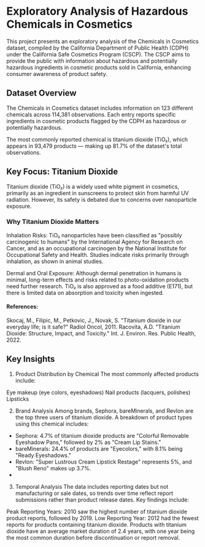 # Exploratory Analysis of Hazardous Chemicals in Cosmetics
This project presents an exploratory analysis of the Chemicals in Cosmetics dataset, compiled by the California Department of Public Health (CDPH) under the California Safe Cosmetics Program (CSCP). The CSCP aims to provide the public with information about hazardous and potentially hazardous ingredients in cosmetic products sold in California, enhancing consumer awareness of product safety.
## Dataset Overview
The Chemicals in Cosmetics dataset includes information on 123 different chemicals across 114,381 observations. Each entry reports specific ingredients in cosmetic products flagged by the CDPH as hazardous or potentially hazardous.

The most commonly reported chemical is titanium dioxide (TiO₂), which appears in 93,479 products — making up 81.7% of the dataset's total observations.

## Key Focus: Titanium Dioxide
Titanium dioxide (TiO₂) is a widely used white pigment in cosmetics, primarily as an ingredient in sunscreens to protect skin from harmful UV radiation. However, its safety is debated due to concerns over nanoparticle exposure.

### Why Titanium Dioxide Matters
Inhalation Risks: TiO₂ nanoparticles have been classified as "possibly carcinogenic to humans" by the International Agency for Research on Cancer, and as an occupational carcinogen by the National Institute for Occupational Safety and Health. Studies indicate risks primarily through inhalation, as shown in animal studies.

Dermal and Oral Exposure: Although dermal penetration in humans is minimal, long-term effects and risks related to photo-oxidation products need further research. TiO₂ is also approved as a food additive (E171), but there is limited data on absorption and toxicity when ingested.

#### References:

Skocaj, M., Filipic, M., Petkovic, J., Novak, S. "Titanium dioxide in our everyday life; is it safe?" Radiol Oncol, 2011.
Racovita, A.D. "Titanium Dioxide: Structure, Impact, and Toxicity." Int. J. Environ. Res. Public Health, 2022.

## Key Insights
1. Product Distribution by Chemical
The most commonly affected products include:

Eye makeup (eye colors, eyeshadows)
Nail products (lacquers, polishes)
Lipsticks

2. Brand Analysis
Among brands, Sephora, bareMinerals, and Revlon are the top three users of titanium dioxide. A breakdown of product types using this chemical includes:

* Sephora: 4.7% of titanium dioxide products are "Colorful Removable Eyeshadow Pans," followed by 2% as "Cream Lip Stains."
* bareMinerals: 24.4% of products are "Eyecolors," with 8.1% being "Ready Eyeshadows."
* Revlon: "Super Lustrous Cream Lipstick Restage" represents 5%, and "Blush Reno" makes up 3.7%.
* 
3. Temporal Analysis
The data includes reporting dates but not manufacturing or sale dates, so trends over time reflect report submissions rather than product release dates. Key findings include:

Peak Reporting Years: 2010 saw the highest number of titanium dioxide product reports, followed by 2019.
Low Reporting Year: 2012 had the fewest reports for products containing titanium dioxide.
Products with titanium dioxide have an average market duration of 2.4 years, with one year being the most common duration before discontinuation or report removal.

